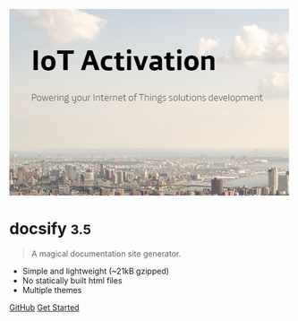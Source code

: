 <!-- _coverpage.md -->

![logo](https://github.com/luisdel87/luisdel87.github.io/blob/master/pictures/portfolio/portfolio-IoT.png?raw=true)

# docsify <small>3.5</small>

> A magical documentation site generator.

- Simple and lightweight (~21kB gzipped)
- No statically built html files
- Multiple themes

[GitHub](https://github.com/docsifyjs/docsify/)
[Get Started](#docsify)
